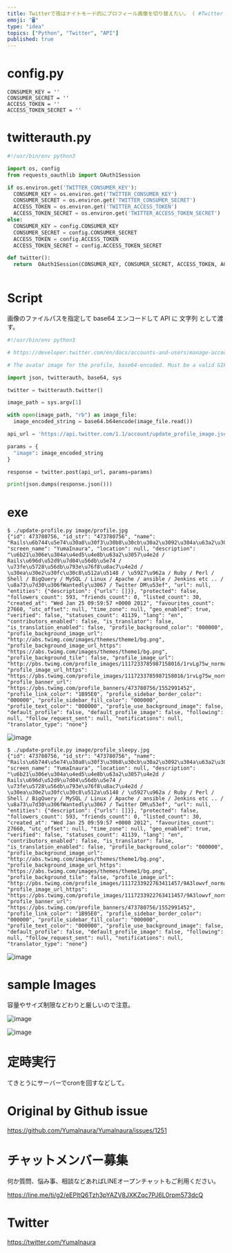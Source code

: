```yaml
---
title: Twitterで夜はナイトモード的にプロフィール画像を切り替えたい。 ( #Twitter #API でプロフィール画像を更新する #pyt
emoji: "🖥"
type: "idea"
topics: ["Python", "Twitter", "API"]
published: true
---
```


# config.py

```
CONSUMER_KEY = ''
CONSUMER_SECRET = ''
ACCESS_TOKEN = ''
ACCESS_TOKEN_SECRET = ''

```

 # twitterauth.py

```py
#!/usr/bin/env python3

import os, config
from requests_oauthlib import OAuth1Session

if os.environ.get('TWITTER_CONSUMER_KEY'):
  CONSUMER_KEY = os.environ.get('TWITTER_CONSUMER_KEY')
  CONSUMER_SECRET = os.environ.get('TWITTER_CONSUMER_SECRET')
  ACCESS_TOKEN = os.environ.get('TWITTER_ACCESS_TOKEN')
  ACCESS_TOKEN_SECRET = os.environ.get('TWITTER_ACCESS_TOKEN_SECRET')
else:
  CONSUMER_KEY = config.CONSUMER_KEY
  CONSUMER_SECRET = config.CONSUMER_SECRET
  ACCESS_TOKEN = config.ACCESS_TOKEN
  ACCESS_TOKEN_SECRET = config.ACCESS_TOKEN_SECRET

def twitter():
  return  OAuth1Session(CONSUMER_KEY, CONSUMER_SECRET, ACCESS_TOKEN, ACCESS_TOKEN_SECRET)



```

# Script

画像のファイルパスを指定して base64 エンコードして API に 文字列 として渡す。

```py
#!/usr/bin/env python3

# https://developer.twitter.com/en/docs/accounts-and-users/manage-account-settings/api-reference/post-account-update_profile_image.html

# The avatar image for the profile, base64-encoded. Must be a valid GIF, JPG, or PNG image of less than 700 kilobytes in size. Images with width larger than 400 pixels will be scaled down. Animated GIFs will be converted to a static GIF of the first frame, removing the animation.

import json, twitterauth, base64, sys

twitter = twitterauth.twitter()

image_path = sys.argv[1]

with open(image_path, "rb") as image_file:
  image_encoded_string = base64.b64encode(image_file.read())

api_url = 'https://api.twitter.com/1.1/account/update_profile_image.json'

params = {
  "image": image_encoded_string
}

response = twitter.post(api_url, params=params)

print(json.dumps(response.json()))


```

# exe

```
$ ./update-profile.py image/profile.jpg
{"id": 473780756, "id_str": "473780756", "name": "Rails\u6b744\u5e74\u30a8\u30f3\u30b8\u30cb\u30a2\u3092\u304a\u63a2\u3057\u306e\u65b9\u306f\u3053\u3061\u3089\u307e\u3067@\u7a32\u6d66\u60a0\u99ac", "screen_name": "YumaInaura", "location": null, "description": "\u6b21\u306e\u304a\u4ed5\u4e8b\u63a2\u3057\u4e2d / Rails\u696d\u52d9\u7d04\u56db\u5e74 / \u73fe\u5728\u56db\u793e\u76f8\u8ac7\u4e2d / \u30ea\u30e2\u30fc\u30c8\u512a\u5148 / \u5927\u962a / Ruby / Perl / Shell / BigQuery / MySQL / Linux / Apache / ansible / Jenkins etc .. / \u8a73\u7d30\u306fWantedly\u3067 / Twitter DM\u53ef", "url": null, "entities": {"description": {"urls": []}}, "protected": false, "followers_count": 593, "friends_count": 0, "listed_count": 30, "created_at": "Wed Jan 25 09:59:57 +0000 2012", "favourites_count": 27660, "utc_offset": null, "time_zone": null, "geo_enabled": true, "verified": false, "statuses_count": 41139, "lang": "en", "contributors_enabled": false, "is_translator": false, "is_translation_enabled": false, "profile_background_color": "000000", "profile_background_image_url": "http://abs.twimg.com/images/themes/theme1/bg.png", "profile_background_image_url_https": "https://abs.twimg.com/images/themes/theme1/bg.png", "profile_background_tile": false, "profile_image_url": "http://pbs.twimg.com/profile_images/1117233785987158016/1rvLg75w_normal.jpg", "profile_image_url_https": "https://pbs.twimg.com/profile_images/1117233785987158016/1rvLg75w_normal.jpg", "profile_banner_url": "https://pbs.twimg.com/profile_banners/473780756/1552991452", "profile_link_color": "1B95E0", "profile_sidebar_border_color": "000000", "profile_sidebar_fill_color": "000000", "profile_text_color": "000000", "profile_use_background_image": false, "default_profile": false, "default_profile_image": false, "following": null, "follow_request_sent": null, "notifications": null, "translator_type": "none"}
```

![image](https://user-images.githubusercontent.com/13635059/56087018-a7d2d780-5e9d-11e9-9888-3459659025ed.png)

```
$ ./update-profile.py image/profile_sleepy.jpg
{"id": 473780756, "id_str": "473780756", "name": "Rails\u6b744\u5e74\u30a8\u30f3\u30b8\u30cb\u30a2\u3092\u304a\u63a2\u3057\u306e\u65b9\u306f\u3053\u3061\u3089\u307e\u3067@\u7a32\u6d66\u60a0\u99ac", "screen_name": "YumaInaura", "location": null, "description": "\u6b21\u306e\u304a\u4ed5\u4e8b\u63a2\u3057\u4e2d / Rails\u696d\u52d9\u7d04\u56db\u5e74 / \u73fe\u5728\u56db\u793e\u76f8\u8ac7\u4e2d / \u30ea\u30e2\u30fc\u30c8\u512a\u5148 / \u5927\u962a / Ruby / Perl / Shell / BigQuery / MySQL / Linux / Apache / ansible / Jenkins etc .. / \u8a73\u7d30\u306fWantedly\u3067 / Twitter DM\u53ef", "url": null, "entities": {"description": {"urls": []}}, "protected": false, "followers_count": 593, "friends_count": 0, "listed_count": 30, "created_at": "Wed Jan 25 09:59:57 +0000 2012", "favourites_count": 27660, "utc_offset": null, "time_zone": null, "geo_enabled": true, "verified": false, "statuses_count": 41139, "lang": "en", "contributors_enabled": false, "is_translator": false, "is_translation_enabled": false, "profile_background_color": "000000", "profile_background_image_url": "http://abs.twimg.com/images/themes/theme1/bg.png", "profile_background_image_url_https": "https://abs.twimg.com/images/themes/theme1/bg.png", "profile_background_tile": false, "profile_image_url": "http://pbs.twimg.com/profile_images/1117233922763411457/9A3lowvf_normal.jpg", "profile_image_url_https": "https://pbs.twimg.com/profile_images/1117233922763411457/9A3lowvf_normal.jpg", "profile_banner_url": "https://pbs.twimg.com/profile_banners/473780756/1552991452", "profile_link_color": "1B95E0", "profile_sidebar_border_color": "000000", "profile_sidebar_fill_color": "000000", "profile_text_color": "000000", "profile_use_background_image": false, "default_profile": false, "default_profile_image": false, "following": null, "follow_request_sent": null, "notifications": null, "translator_type": "none"}
```

![image](https://user-images.githubusercontent.com/13635059/56087024-bae5a780-5e9d-11e9-9a37-6149a8aa6174.png)

# sample Images

容量やサイズ制限などわりと厳しいので注意。

![image](https://user-images.githubusercontent.com/13635059/56087008-8a057280-5e9d-11e9-94c0-6dd5c35a2c75.png)


![image](https://user-images.githubusercontent.com/13635059/56087028-d781df80-5e9d-11e9-9cf3-0b1488c94d01.png)

# 定時実行

てきとうにサーバーでcronを回すなどして。


# Original by Github issue

https://github.com/YumaInaura/YumaInaura/issues/1251








<!-- Update From Qiita API -->

# チャットメンバー募集


何か質問、悩み事、相談などあればLINEオープンチャットもご利用ください。

https://line.me/ti/g2/eEPltQ6Tzh3pYAZV8JXKZqc7PJ6L0rpm573dcQ





# Twitter


https://twitter.com/YumaInaura


<!-- Update From Qiita API -->


